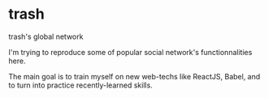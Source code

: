 # trash
trash's global network

I'm trying to reproduce some of popular social network's functionnalities here.

The main goal is to train myself on new web-techs like ReactJS, Babel, and to turn into practice recently-learned skills.
